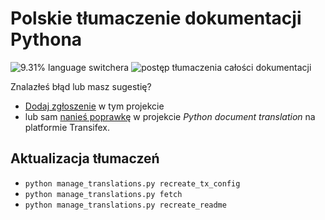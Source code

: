 Polskie tłumaczenie dokumentacji Pythona
========================================
![9.31% language switchera](https://img.shields.io/badge/language_switcher-9.31%25-0.svg)
![postęp tłumaczenia całości dokumentacji](https://img.shields.io/badge/dynamic/json.svg?label=całość&query=$.pl&url=http://gce.zhsj.me/python/newest)

Znalazłeś błąd lub masz sugestię?
* [Dodaj zgłoszenie](https://github.com/m-aciek/python-docs-pl/issues) w tym projekcie
* lub sam [nanieś poprawkę](https://www.transifex.com/python-doc/python-newest/)
  w projekcie *Python document translation* na platformie Transifex.
 
Aktualizacja tłumaczeń
----------------------
* `python manage_translations.py recreate_tx_config`
* `python manage_translations.py fetch`
* `python manage_translations.py recreate_readme`
